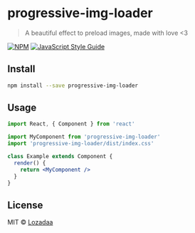 # progressive-img-loader

> A beautiful effect to preload images, made with love &lt;3

[![NPM](https://img.shields.io/npm/v/progressive-img-loader.svg)](https://www.npmjs.com/package/progressive-img-loader) [![JavaScript Style Guide](https://img.shields.io/badge/code_style-standard-brightgreen.svg)](https://standardjs.com)

## Install

```bash
npm install --save progressive-img-loader
```

## Usage

```jsx
import React, { Component } from 'react'

import MyComponent from 'progressive-img-loader'
import 'progressive-img-loader/dist/index.css'

class Example extends Component {
  render() {
    return <MyComponent />
  }
}
```

## License

MIT © [Lozadaa](https://github.com/Lozadaa)
